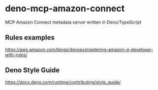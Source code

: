 # deno-mcp-amazon-connect

MCP Amazon Connect metadata server written in Deno/TypeScript




## Rules examples

https://aws.amazon.com/blogs/devops/mastering-amazon-q-developer-with-rules/

## Deno Style Guide

https://docs.deno.com/runtime/contributing/style_guide/